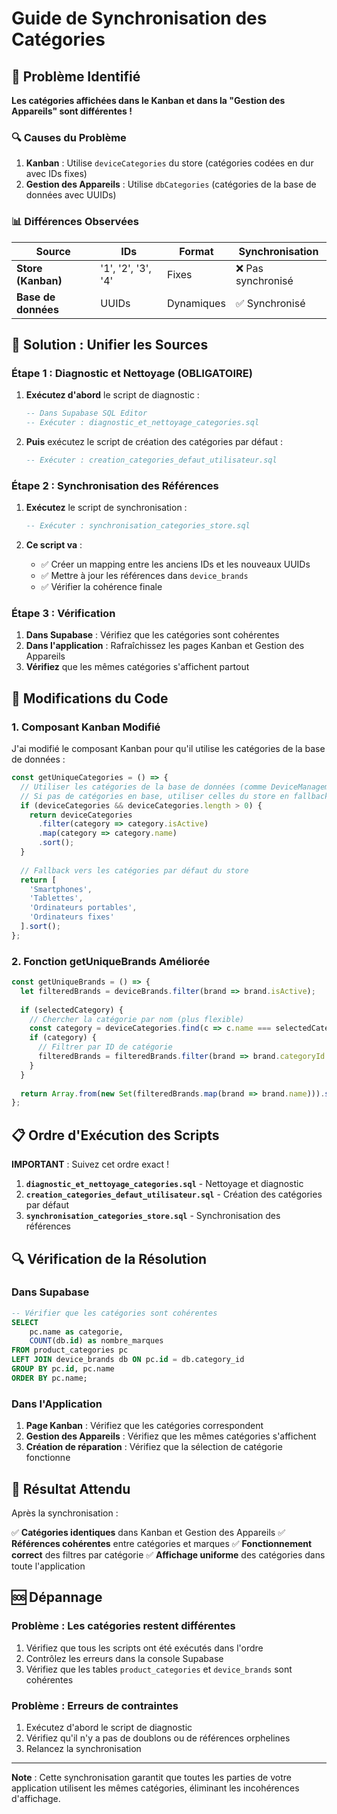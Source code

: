 # Guide de Synchronisation des Catégories

## 🚨 Problème Identifié

**Les catégories affichées dans le Kanban et dans la "Gestion des Appareils" sont différentes !**

### 🔍 Causes du Problème

1. **Kanban** : Utilise `deviceCategories` du store (catégories codées en dur avec IDs fixes)
2. **Gestion des Appareils** : Utilise `dbCategories` (catégories de la base de données avec UUIDs)

### 📊 Différences Observées

| Source | IDs | Format | Synchronisation |
|--------|-----|--------|-----------------|
| **Store (Kanban)** | '1', '2', '3', '4' | Fixes | ❌ Pas synchronisé |
| **Base de données** | UUIDs | Dynamiques | ✅ Synchronisé |

## 🎯 Solution : Unifier les Sources

### Étape 1 : Diagnostic et Nettoyage (OBLIGATOIRE)

1. **Exécutez d'abord** le script de diagnostic :
   ```sql
   -- Dans Supabase SQL Editor
   -- Exécuter : diagnostic_et_nettoyage_categories.sql
   ```

2. **Puis** exécutez le script de création des catégories par défaut :
   ```sql
   -- Exécuter : creation_categories_defaut_utilisateur.sql
   ```

### Étape 2 : Synchronisation des Références

1. **Exécutez** le script de synchronisation :
   ```sql
   -- Exécuter : synchronisation_categories_store.sql
   ```

2. **Ce script va** :
   - ✅ Créer un mapping entre les anciens IDs et les nouveaux UUIDs
   - ✅ Mettre à jour les références dans `device_brands`
   - ✅ Vérifier la cohérence finale

### Étape 3 : Vérification

1. **Dans Supabase** : Vérifiez que les catégories sont cohérentes
2. **Dans l'application** : Rafraîchissez les pages Kanban et Gestion des Appareils
3. **Vérifiez** que les mêmes catégories s'affichent partout

## 🔧 Modifications du Code

### 1. Composant Kanban Modifié

J'ai modifié le composant Kanban pour qu'il utilise les catégories de la base de données :

```typescript
const getUniqueCategories = () => {
  // Utiliser les catégories de la base de données (comme DeviceManagement)
  // Si pas de catégories en base, utiliser celles du store en fallback
  if (deviceCategories && deviceCategories.length > 0) {
    return deviceCategories
      .filter(category => category.isActive)
      .map(category => category.name)
      .sort();
  }
  
  // Fallback vers les catégories par défaut du store
  return [
    'Smartphones',
    'Tablettes', 
    'Ordinateurs portables',
    'Ordinateurs fixes'
  ].sort();
};
```

### 2. Fonction getUniqueBrands Améliorée

```typescript
const getUniqueBrands = () => {
  let filteredBrands = deviceBrands.filter(brand => brand.isActive);
  
  if (selectedCategory) {
    // Chercher la catégorie par nom (plus flexible)
    const category = deviceCategories.find(c => c.name === selectedCategory);
    if (category) {
      // Filtrer par ID de catégorie
      filteredBrands = filteredBrands.filter(brand => brand.categoryId === category.id);
    }
  }
  
  return Array.from(new Set(filteredBrands.map(brand => brand.name))).sort();
};
```

## 📋 Ordre d'Exécution des Scripts

**IMPORTANT** : Suivez cet ordre exact !

1. **`diagnostic_et_nettoyage_categories.sql`** - Nettoyage et diagnostic
2. **`creation_categories_defaut_utilisateur.sql`** - Création des catégories par défaut
3. **`synchronisation_categories_store.sql`** - Synchronisation des références

## 🔍 Vérification de la Résolution

### Dans Supabase
```sql
-- Vérifier que les catégories sont cohérentes
SELECT 
    pc.name as categorie,
    COUNT(db.id) as nombre_marques
FROM product_categories pc
LEFT JOIN device_brands db ON pc.id = db.category_id
GROUP BY pc.id, pc.name
ORDER BY pc.name;
```

### Dans l'Application
1. **Page Kanban** : Vérifiez que les catégories correspondent
2. **Gestion des Appareils** : Vérifiez que les mêmes catégories s'affichent
3. **Création de réparation** : Vérifiez que la sélection de catégorie fonctionne

## 🎉 Résultat Attendu

Après la synchronisation :

✅ **Catégories identiques** dans Kanban et Gestion des Appareils
✅ **Références cohérentes** entre catégories et marques
✅ **Fonctionnement correct** des filtres par catégorie
✅ **Affichage uniforme** des catégories dans toute l'application

## 🆘 Dépannage

### Problème : Les catégories restent différentes
1. Vérifiez que tous les scripts ont été exécutés dans l'ordre
2. Contrôlez les erreurs dans la console Supabase
3. Vérifiez que les tables `product_categories` et `device_brands` sont cohérentes

### Problème : Erreurs de contraintes
1. Exécutez d'abord le script de diagnostic
2. Vérifiez qu'il n'y a pas de doublons ou de références orphelines
3. Relancez la synchronisation

---

**Note** : Cette synchronisation garantit que toutes les parties de votre application utilisent les mêmes catégories, éliminant les incohérences d'affichage.

